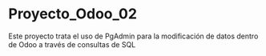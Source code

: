# Proyecto_Odoo_02
Este proyecto trata el uso de PgAdmin para la modificación de datos dentro de Odoo a través de consultas de SQL
